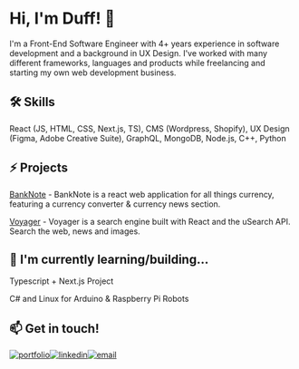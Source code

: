 
# Hi, I'm Duff! 👋



I'm a Front-End Software Engineer with 4+ years experience in software development and a background in UX Design. I've worked with many different frameworks, languages and products while freelancing and starting my own web development business. 
## 🛠 Skills
React (JS, HTML, CSS, Next.js, TS), CMS (Wordpress, Shopify), UX Design (Figma, Adobe Creative Suite), GraphQL, MongoDB, Node.js, C++, Python


## ⚡️ Projects
[BankNote](https://github.com/wisberg/banknote) - BankNote is a react web application for all things currency, featuring a currency converter & currency news section.

[Voyager](https://github.com/wisberg/voyager) - Voyager is a search engine built with React and the uSearch API. Search the web, news and images.


## 🧠 I'm currently learning/building...
Typescript + Next.js Project

C# and Linux for Arduino & Raspberry Pi Robots





## 📫 Get in touch!
[![portfolio](https://img.shields.io/badge/my_portfolio-000?style=for-the-badge&logo=react-fi&logoColor=white)](https://duffisberg.com/)[![linkedin](https://img.shields.io/badge/linkedin-0A66C2?style=for-the-badge&logo=linkedin&logoColor=white)](https://www.linkedin.com/in/duffisberg)[![email](https://img.shields.io/badge/Email-96afab?style=for-the-badge&logo=minutemailer&logoColor=white)](mailto:duffisberg@gmail.com)
